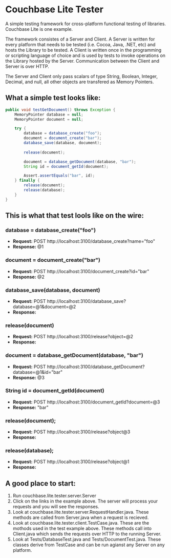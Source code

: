 # Couchbase Lite Tester

A simple testing framework for cross-platform functional testing of libraries. Couchbase Lite is one example.

The framework consistes of a Server and Client. A Server is written for every platform that needs to be tested (i.e. Cocoa, Java, .NET, etc) and hosts the Library to be tested. A Client is written once in the programming or scripting language of choice and is used by tests to invoke operations on the Library hosted by the Server. Communication between the Client and Server is over HTTP.

The Server and Client only pass scalars of type String, Boolean, Integer, Decimal, and null, all other objects are transfered as Memory Pointers.

## What a simple test looks like:

```java
public void testGetDocument() throws Exception {
    MemoryPointer database = null;
    MemoryPointer document = null;

    try {
        database = database_create("foo");
        document = document_create("bar");
        database_save(database, document);
            
        release(document);

        document = database_getDocument(database, "bar");
        String id = document_getId(document);

        Assert.assertEquals("bar", id);
    } finally {
        release(document);
        release(database);
    }
}
```

## This is what that test lools like on the wire:

### database = database_create("foo")
* **Request:**  POST http://localhost:3100/database_create?name="foo"
* **Response:** @1

### document = document_create("bar")
* **Request:**  POST http://localhost:3100/document_create?id="bar"
* **Response:** @2

### database_save(database, document)
* **Request:**  POST http://localhost:3100/database_save?database=@1&document=@2
* **Response:** 

### release(document)
* **Request:**  POST http://localhost:3100/release?object=@2
* **Response:** 

### document = database_getDocument(database, "bar")
* **Request:**  POST http://localhost:3100/database_getDocument?database=@1&id="bar"
* **Response:** @3

### String id = document_getId(document)
* **Request:**  POST http://localhost:3100/document_getId?document=@3
* **Response:** "bar"

### release(document);
* **Request:**  POST http://localhost:3100/release?object@3
* **Response:** 

### release(database);
* **Request:**  POST http://localhost:3100/release?object@1
* **Response:**

## A good place to start:
1. Run couchbase.lite.tester.server.Server
2. Click on the links in the example above. The server will process your requests and you will see the responses.
3. Look at couchbase.lite.tester.server.RequestHandler.java. These methods are called from Server.java when a request is recieved.
4. Look at couchbase.lite.tester.client.TestCase.java. These are the mothods used in the test example above. These methods call into Client.java which sends the requests over HTTP to the running Server.
5. Look at Tests/DatabaseTest.java and Tests/DocumentTest.java. These classes derive from TestCase and can be run agianst any Server on any platform.